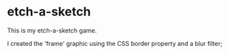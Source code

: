 # etch-a-sketch

This is my etch-a-sketch game.

I created the 'frame' graphic using the CSS border property and a blur filter;

<!-- check out https://konradstar.dev for more projects or go to my github at https://github.com/kstarczak !!! -->